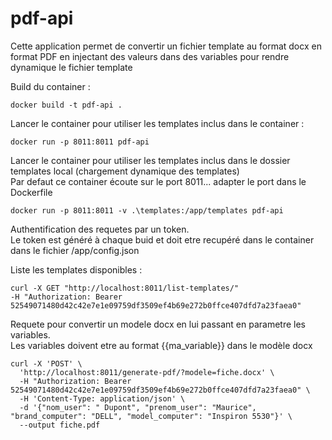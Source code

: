 # pdf-api

Cette application permet de convertir un fichier template au format docx en format PDF en injectant des valeurs dans des variables pour rendre dynamique le fichier template  

Build du container :

    docker build -t pdf-api .

Lancer le container pour utiliser les templates inclus dans le container :

    docker run -p 8011:8011 pdf-api

Lancer le container pour utiliser les templates inclus dans le dossier templates local (chargement dynamique des templates)  
Par defaut ce container écoute sur le port 8011... adapter le port dans le Dockerfile  

    docker run -p 8011:8011 -v .\templates:/app/templates pdf-api

Authentification des requetes par un token.  
Le token est généré à chaque buid et doit etre recupéré dans le container dans le fichier /app/config.json


Liste les templates disponibles :

    curl -X GET "http://localhost:8011/list-templates/"   
    -H "Authorization: Bearer 52549071480d42c42e7e1e09759df3509ef4b69e272b0ffce407dfd7a23faea0"


Requete pour convertir un modele docx en lui passant en parametre les variables.  
Les variables doivent etre au format {{ma_variable}} dans le modèle docx

    curl -X 'POST' \
      'http://localhost:8011/generate-pdf/?modele=fiche.docx' \
      -H "Authorization: Bearer 52549071480d42c42e7e1e09759df3509ef4b69e272b0ffce407dfd7a23faea0" \
      -H 'Content-Type: application/json' \
      -d '{"nom_user": " Dupont", "prenom_user": "Maurice", "brand_computer": "DELL", "model_computer": "Inspiron 5530"}' \
      --output fiche.pdf



